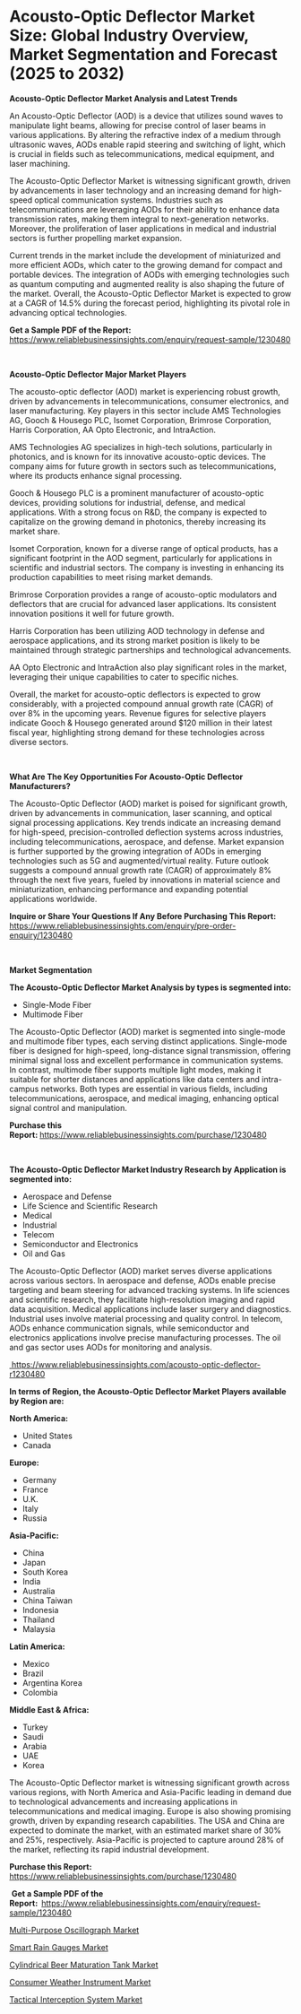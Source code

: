 <p><h1>Acousto-Optic Deflector Market Size: Global Industry Overview, Market Segmentation and Forecast (2025 to 2032)</h1></p><p><strong>Acousto-Optic Deflector Market Analysis and Latest Trends</strong></p>
<p><p>An Acousto-Optic Deflector (AOD) is a device that utilizes sound waves to manipulate light beams, allowing for precise control of laser beams in various applications. By altering the refractive index of a medium through ultrasonic waves, AODs enable rapid steering and switching of light, which is crucial in fields such as telecommunications, medical equipment, and laser machining.</p><p>The Acousto-Optic Deflector Market is witnessing significant growth, driven by advancements in laser technology and an increasing demand for high-speed optical communication systems. Industries such as telecommunications are leveraging AODs for their ability to enhance data transmission rates, making them integral to next-generation networks. Moreover, the proliferation of laser applications in medical and industrial sectors is further propelling market expansion.</p><p>Current trends in the market include the development of miniaturized and more efficient AODs, which cater to the growing demand for compact and portable devices. The integration of AODs with emerging technologies such as quantum computing and augmented reality is also shaping the future of the market. Overall, the Acousto-Optic Deflector Market is expected to grow at a CAGR of 14.5% during the forecast period, highlighting its pivotal role in advancing optical technologies.</p></p>
<p><strong>Get a Sample PDF of the Report:&nbsp;</strong> <a href="https://www.reliablebusinessinsights.com/enquiry/request-sample/1230480?utm_campaign=96&utm_medium=2&utm_source=Github&utm_content=ia&utm_term=12042025&utm_id=acousto-optic-deflector">https://www.reliablebusinessinsights.com/enquiry/request-sample/1230480</a></p>
<p>&nbsp;</p>
<p><strong>Acousto-Optic Deflector Major Market Players</strong></p>
<p><p>The acousto-optic deflector (AOD) market is experiencing robust growth, driven by advancements in telecommunications, consumer electronics, and laser manufacturing. Key players in this sector include AMS Technologies AG, Gooch & Housego PLC, Isomet Corporation, Brimrose Corporation, Harris Corporation, AA Opto Electronic, and IntraAction.</p><p>AMS Technologies AG specializes in high-tech solutions, particularly in photonics, and is known for its innovative acousto-optic devices. The company aims for future growth in sectors such as telecommunications, where its products enhance signal processing.</p><p>Gooch & Housego PLC is a prominent manufacturer of acousto-optic devices, providing solutions for industrial, defense, and medical applications. With a strong focus on R&D, the company is expected to capitalize on the growing demand in photonics, thereby increasing its market share.</p><p>Isomet Corporation, known for a diverse range of optical products, has a significant footprint in the AOD segment, particularly for applications in scientific and industrial sectors. The company is investing in enhancing its production capabilities to meet rising market demands.</p><p>Brimrose Corporation provides a range of acousto-optic modulators and deflectors that are crucial for advanced laser applications. Its consistent innovation positions it well for future growth.</p><p>Harris Corporation has been utilizing AOD technology in defense and aerospace applications, and its strong market position is likely to be maintained through strategic partnerships and technological advancements.</p><p>AA Opto Electronic and IntraAction also play significant roles in the market, leveraging their unique capabilities to cater to specific niches.</p><p>Overall, the market for acousto-optic deflectors is expected to grow considerably, with a projected compound annual growth rate (CAGR) of over 8% in the upcoming years. Revenue figures for selective players indicate Gooch & Housego generated around $120 million in their latest fiscal year, highlighting strong demand for these technologies across diverse sectors.</p></p>
<p>&nbsp;</p>
<p><strong>What Are The Key Opportunities For Acousto-Optic Deflector Manufacturers?</strong></p>
<p><p>The Acousto-Optic Deflector (AOD) market is poised for significant growth, driven by advancements in communication, laser scanning, and optical signal processing applications. Key trends indicate an increasing demand for high-speed, precision-controlled deflection systems across industries, including telecommunications, aerospace, and defense. Market expansion is further supported by the growing integration of AODs in emerging technologies such as 5G and augmented/virtual reality. Future outlook suggests a compound annual growth rate (CAGR) of approximately 8% through the next five years, fueled by innovations in material science and miniaturization, enhancing performance and expanding potential applications worldwide.</p></p>
<p><strong>Inquire or Share Your Questions If Any Before Purchasing This Report:</strong> <a href="https://www.reliablebusinessinsights.com/enquiry/pre-order-enquiry/1230480?utm_campaign=96&utm_medium=2&utm_source=Github&utm_content=ia&utm_term=12042025&utm_id=acousto-optic-deflector">https://www.reliablebusinessinsights.com/enquiry/pre-order-enquiry/1230480</a></p>
<p>&nbsp;</p>
<p><strong>Market Segmentation</strong></p>
<p><strong>The Acousto-Optic Deflector Market Analysis by types is segmented into:</strong></p>
<p><ul><li>Single-Mode Fiber</li><li>Multimode Fiber</li></ul></p>
<p><p>The Acousto-Optic Deflector (AOD) market is segmented into single-mode and multimode fiber types, each serving distinct applications. Single-mode fiber is designed for high-speed, long-distance signal transmission, offering minimal signal loss and excellent performance in communication systems. In contrast, multimode fiber supports multiple light modes, making it suitable for shorter distances and applications like data centers and intra-campus networks. Both types are essential in various fields, including telecommunications, aerospace, and medical imaging, enhancing optical signal control and manipulation.</p></p>
<p><strong>Purchase this Report:&nbsp;</strong><a href="https://www.reliablebusinessinsights.com/purchase/1230480?utm_campaign=96&utm_medium=2&utm_source=Github&utm_content=ia&utm_term=12042025&utm_id=acousto-optic-deflector">https://www.reliablebusinessinsights.com/purchase/1230480</a></p>
<p>&nbsp;</p>
<p><strong>The Acousto-Optic Deflector Market Industry Research by Application is segmented into:</strong></p>
<p><ul><li>Aerospace and Defense</li><li>Life Science and Scientific Research</li><li>Medical</li><li>Industrial</li><li>Telecom</li><li>Semiconductor and Electronics</li><li>Oil and Gas</li></ul></p>
<p><p>The Acousto-Optic Deflector (AOD) market serves diverse applications across various sectors. In aerospace and defense, AODs enable precise targeting and beam steering for advanced tracking systems. In life sciences and scientific research, they facilitate high-resolution imaging and rapid data acquisition. Medical applications include laser surgery and diagnostics. Industrial uses involve material processing and quality control. In telecom, AODs enhance communication signals, while semiconductor and electronics applications involve precise manufacturing processes. The oil and gas sector uses AODs for monitoring and analysis.</p></p>
<p><a href="https://www.reliablebusinessinsights.com/acousto-optic-deflector-r1230480?utm_campaign=96&utm_medium=2&utm_source=Github&utm_content=ia&utm_term=12042025&utm_id=acousto-optic-deflector">&nbsp;https://www.reliablebusinessinsights.com/acousto-optic-deflector-r1230480</a></p>
<p><strong>In terms of Region, the Acousto-Optic Deflector Market Players available by Region are:</strong></p>
<p>
    <p> <strong> North America: </strong>
        <ul>
            <li>United States</li>
            <li>Canada</li>
        </ul>
        </p> 
    <p> <strong> Europe: </strong>
        <ul>
            <li>Germany</li>
            <li>France</li>
            <li>U.K.</li>
            <li>Italy</li>
            <li>Russia</li>
        </ul>
        </p> 
    <p> <strong> Asia-Pacific: </strong>
        <ul>
            <li>China</li>
            <li>Japan</li>
            <li>South Korea</li>
            <li>India</li>
            <li>Australia</li>
            <li>China Taiwan</li>
            <li>Indonesia</li>
            <li>Thailand</li>
            <li>Malaysia</li>
        </ul>
        </p> 
    <p> <strong> Latin America: </strong>
        <ul>
            <li>Mexico</li>
            <li>Brazil</li>
            <li>Argentina Korea</li>
            <li>Colombia</li>
        </ul>
        </p> 
    <p> <strong> Middle East & Africa: </strong>
        <ul>
            <li>Turkey</li>
            <li>Saudi</li>
            <li>Arabia</li>
            <li>UAE</li>
            <li>Korea</li>
        </ul>
    </p>
    </p>
<p><p>The Acousto-Optic Deflector market is witnessing significant growth across various regions, with North America and Asia-Pacific leading in demand due to technological advancements and increasing applications in telecommunications and medical imaging. Europe is also showing promising growth, driven by expanding research capabilities. The USA and China are expected to dominate the market, with an estimated market share of 30% and 25%, respectively. Asia-Pacific is projected to capture around 28% of the market, reflecting its rapid industrial development.</p></p>
<p><strong>Purchase this Report: </strong><a href="https://www.reliablebusinessinsights.com/purchase/1230480?utm_campaign=96&utm_medium=2&utm_source=Github&utm_content=ia&utm_term=12042025&utm_id=acousto-optic-deflector">https://www.reliablebusinessinsights.com/purchase/1230480</a></p>
<p>&nbsp;<strong>Get a Sample PDF of the Report:&nbsp;&nbsp;</strong><a href="https://www.reliablebusinessinsights.com/enquiry/request-sample/1230480?utm_campaign=96&utm_medium=2&utm_source=Github&utm_content=ia&utm_term=12042025&utm_id=acousto-optic-deflector">https://www.reliablebusinessinsights.com/enquiry/request-sample/1230480</a></p>
<p><strong></strong></p>
<p><p><a href="https://github.com/daglascimpoi/Market-Research-Report-List-1/blob/main/multi-purpose-oscillograph-market.md?utm_campaign=96&utm_medium=2&utm_source=Github&utm_content=ia&utm_term=12042025&utm_id=acousto-optic-deflector">Multi-Purpose Oscillograph Market</a></p><p><a href="https://github.com/tanckfelli84/Market-Research-Report-List-1/blob/main/smart-rain-gauges-market.md?utm_campaign=96&utm_medium=2&utm_source=Github&utm_content=ia&utm_term=12042025&utm_id=acousto-optic-deflector">Smart Rain Gauges Market</a></p><p><a href="https://github.com/wakerizaak8g/Market-Research-Report-List-1/blob/main/cylindrical-beer-maturation-tank-market.md?utm_campaign=96&utm_medium=2&utm_source=Github&utm_content=ia&utm_term=12042025&utm_id=acousto-optic-deflector">Cylindrical Beer Maturation Tank Market</a></p><p><a href="https://github.com/leijavaagexo/Market-Research-Report-List-1/blob/main/consumer-weather-instrument-market.md?utm_campaign=96&utm_medium=2&utm_source=Github&utm_content=ia&utm_term=12042025&utm_id=acousto-optic-deflector">Consumer Weather Instrument Market</a></p><p><a href="https://github.com/kaddahblejc/Market-Research-Report-List-1/blob/main/tactical-interception-system-market.md?utm_campaign=96&utm_medium=2&utm_source=Github&utm_content=ia&utm_term=12042025&utm_id=acousto-optic-deflector">Tactical Interception System Market</a></p></p>
